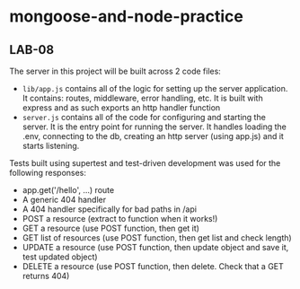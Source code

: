 # mongoose-and-node-practice

## LAB-08

The server in this project will be built across 2 code files:
- `lib/app.js` contains all of the logic for setting up the server application. It contains: routes, middleware, error handling, etc. It is built with express and as such exports an http handler function
- `server.js` contains all of the code for configuring and starting the server. It is the entry point for running the server. It handles loading the .env, connecting to the db, creating an http server (using app.js) and it starts listening.

Tests built using supertest and test-driven development was used for the following responses:
- app.get('/hello', ...) route
- A generic 404 handler
- A 404 handler specifically for bad paths in /api
- POST a resource (extract to function when it works!)
- GET a resource (use POST function, then get it)
- GET list of resources (use POST function, then get list and check length)
- UPDATE a resource (use POST function, then update object and save it, test updated object)
- DELETE a resource (use POST function, then delete. Check that a GET returns 404)
